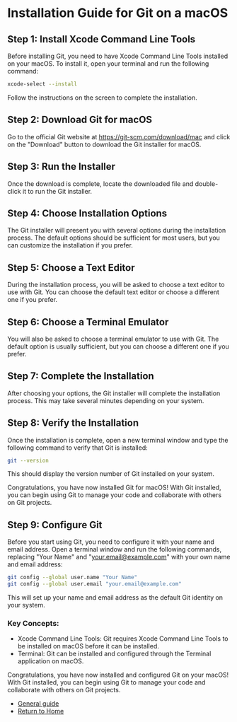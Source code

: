# Installation Guide for Git on a macOS

## Step 1: Install Xcode Command Line Tools

Before installing Git, you need to have Xcode Command Line Tools installed on your macOS. To install it, open your terminal and run the following command:

```bash
xcode-select --install
```

Follow the instructions on the screen to complete the installation.

## Step 2: Download Git for macOS

Go to the official Git website at https://git-scm.com/download/mac and click on the "Download" button to download the Git installer for macOS.

## Step 3: Run the Installer

Once the download is complete, locate the downloaded file and double-click it to run the Git installer.

## Step 4: Choose Installation Options

The Git installer will present you with several options during the installation process. The default options should be sufficient for most users, but you can customize the installation if you prefer.

## Step 5: Choose a Text Editor

During the installation process, you will be asked to choose a text editor to use with Git. You can choose the default text editor or choose a different one if you prefer.

## Step 6: Choose a Terminal Emulator

You will also be asked to choose a terminal emulator to use with Git. The default option is usually sufficient, but you can choose a different one if you prefer.

## Step 7: Complete the Installation

After choosing your options, the Git installer will complete the installation process. This may take several minutes depending on your system.

## Step 8: Verify the Installation

Once the installation is complete, open a new terminal window and type the following command to verify that Git is installed:

```bash
git --version
```

This should display the version number of Git installed on your system.

Congratulations, you have now installed Git for macOS! With Git installed, you can begin using Git to manage your code and collaborate with others on Git projects.

## Step 9: Configure Git

Before you start using Git, you need to configure it with your name and email address. Open a terminal window and run the following commands, replacing "Your Name" and "your.email@example.com" with your own name and email address:

```bash
git config --global user.name "Your Name"
git config --global user.email "your.email@example.com"
```

This will set up your name and email address as the default Git identity on your system.

### Key Concepts:

* Xcode Command Line Tools: Git requires Xcode Command Line Tools to be installed on macOS before it can be installed.
* Terminal: Git can be installed and configured through the Terminal application on macOS.

Congratulations, you have now installed and configured Git on your macOS! With Git installed, you can begin using Git to manage your code and collaborate with others on Git projects.

 - [General guide](../guides/general-and-more.md)
 - [Return to Home](../README.md)

<!-- It is a secret line. Oswald TC - May 11nd 2023 -->
